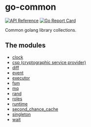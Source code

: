 #  go-common

[![API Reference](
https://camo.githubusercontent.com/915b7be44ada53c290eb157634330494ebe3e30a/68747470733a2f2f676f646f632e6f72672f6769746875622e636f6d2f676f6c616e672f6764646f3f7374617475732e737667
)](https://godoc.org/github.com/hello2mao/go-common)
[![Go Report Card](https://goreportcard.com/badge/github.com/hello2mao/go-common)](https://goreportcard.com/report/github.com/hello2mao/go-common)

Common golang library collections.

## The modules

* [clock](https://github.com/hello2mao/go-common/clock)
* [csp (cryptographic service provider)](https://github.com/hello2mao/go-common/csp)
* [diff](https://github.com/hello2mao/go-common/diff)
* [event](https://github.com/hello2mao/go-common/event)
* [executor](https://github.com/hello2mao/go-common/executor)
* [fsm](https://github.com/hello2mao/go-common/fsm)
* [mq](https://github.com/hello2mao/go-common/mq)
* [rand](https://github.com/hello2mao/go-common/rand)
* [roles](https://github.com/hello2mao/go-common/roles)
* [runtime](https://github.com/hello2mao/go-common/runtime)
* [second_chance_cache](https://github.com/hello2mao/go-common/second_chance_cache)
* [singleton](https://github.com/hello2mao/go-common/singleton)
* [wait](https://github.com/hello2mao/go-common/wait)